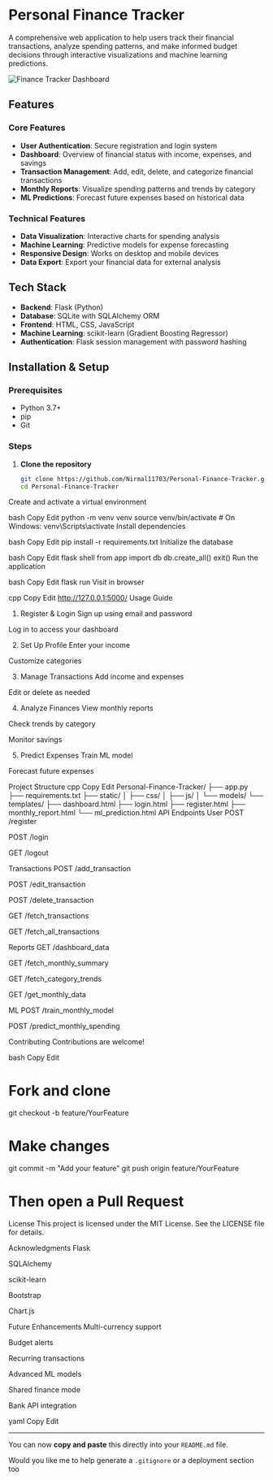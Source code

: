 # Personal Finance Tracker

A comprehensive web application to help users track their financial transactions, analyze spending patterns, and make informed budget decisions through interactive visualizations and machine learning predictions.

![Finance Tracker Dashboard](https://via.placeholder.com/800x400?text=Finance+Tracker+Dashboard)

## Features

### Core Features
- **User Authentication**: Secure registration and login system
- **Dashboard**: Overview of financial status with income, expenses, and savings
- **Transaction Management**: Add, edit, delete, and categorize financial transactions
- **Monthly Reports**: Visualize spending patterns and trends by category
- **ML Predictions**: Forecast future expenses based on historical data

### Technical Features
- **Data Visualization**: Interactive charts for spending analysis
- **Machine Learning**: Predictive models for expense forecasting
- **Responsive Design**: Works on desktop and mobile devices
- **Data Export**: Export your financial data for external analysis

## Tech Stack

- **Backend**: Flask (Python)
- **Database**: SQLite with SQLAlchemy ORM
- **Frontend**: HTML, CSS, JavaScript
- **Machine Learning**: scikit-learn (Gradient Boosting Regressor)
- **Authentication**: Flask session management with password hashing

## Installation & Setup

### Prerequisites
- Python 3.7+
- pip
- Git

### Steps

1. **Clone the repository**
   ```bash
   git clone https://github.com/Nirmal11703/Personal-Finance-Tracker.git
   cd Personal-Finance-Tracker

Create and activate a virtual environment

bash
Copy
Edit
python -m venv venv
source venv/bin/activate  # On Windows: venv\Scripts\activate
Install dependencies

bash
Copy
Edit
pip install -r requirements.txt
Initialize the database

bash
Copy
Edit
flask shell
from app import db
db.create_all()
exit()
Run the application

bash
Copy
Edit
flask run
Visit in browser

cpp
Copy
Edit
http://127.0.0.1:5000/
Usage Guide
1. Register & Login
Sign up using email and password

Log in to access your dashboard

2. Set Up Profile
Enter your income

Customize categories

3. Manage Transactions
Add income and expenses

Edit or delete as needed

4. Analyze Finances
View monthly reports

Check trends by category

Monitor savings

5. Predict Expenses
Train ML model

Forecast future expenses

Project Structure
cpp
Copy
Edit
Personal-Finance-Tracker/
├── app.py
├── requirements.txt
├── static/
│   ├── css/
│   ├── js/
│   └── models/
└── templates/
    ├── dashboard.html
    ├── login.html
    ├── register.html
    ├── monthly_report.html
    └── ml_prediction.html
API Endpoints
User
POST /register

POST /login

GET /logout

Transactions
POST /add_transaction

POST /edit_transaction

POST /delete_transaction

GET /fetch_transactions

GET /fetch_all_transactions

Reports
GET /dashboard_data

GET /fetch_monthly_summary

GET /fetch_category_trends

GET /get_monthly_data

ML
POST /train_monthly_model

POST /predict_monthly_spending

Contributing
Contributions are welcome!

bash
Copy
Edit
# Fork and clone
git checkout -b feature/YourFeature
# Make changes
git commit -m "Add your feature"
git push origin feature/YourFeature
# Then open a Pull Request
License
This project is licensed under the MIT License. See the LICENSE file for details.

Acknowledgments
Flask

SQLAlchemy

scikit-learn

Bootstrap

Chart.js

Future Enhancements
Multi-currency support

Budget alerts

Recurring transactions

Advanced ML models

Shared finance mode

Bank API integration

yaml
Copy
Edit

---

You can now **copy and paste** this directly into your `README.md` file.

Would you like me to help generate a `.gitignore` or a deployment section too
